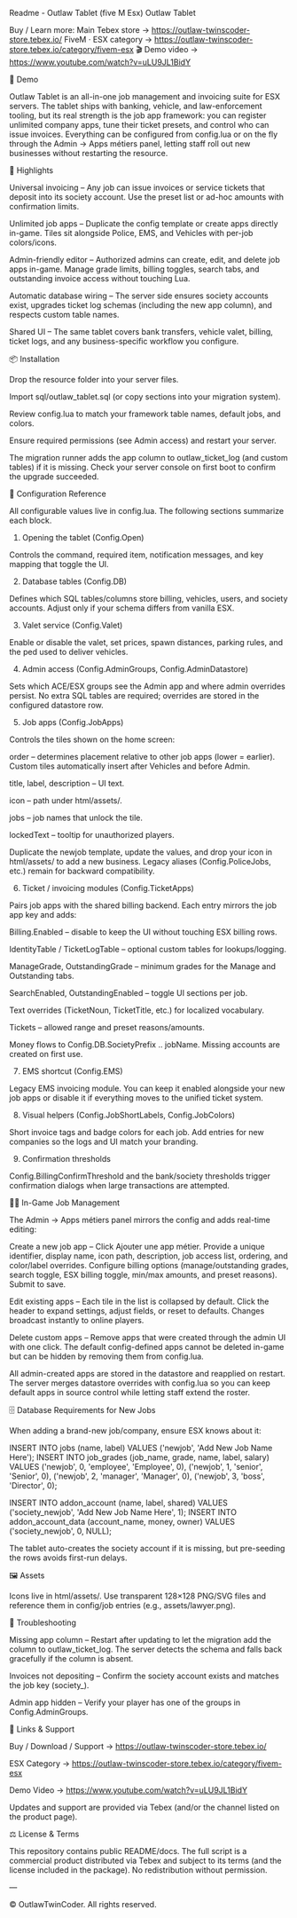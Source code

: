 Readme - Outlaw Tablet (five M Esx)
Outlaw Tablet

Buy / Learn more:
Main Tebex store → https://outlaw-twinscoder-store.tebex.io/
FiveM · ESX category → https://outlaw-twinscoder-store.tebex.io/category/fivem-esx
🎬 Demo video → https://www.youtube.com/watch?v=uLU9JL1BidY

🎥 Demo




Outlaw Tablet is an all-in-one job management and invoicing suite for ESX servers. The tablet ships with banking, vehicle, and law-enforcement tooling, but its real strength is the job app framework: you can register unlimited company apps, tune their ticket presets, and control who can issue invoices. Everything can be configured from config.lua or on the fly through the Admin → Apps métiers panel, letting staff roll out new businesses without restarting the resource.

🚀 Highlights

Universal invoicing – Any job can issue invoices or service tickets that deposit into its society account. Use the preset list or ad-hoc amounts with confirmation limits.

Unlimited job apps – Duplicate the config template or create apps directly in-game. Tiles sit alongside Police, EMS, and Vehicles with per-job colors/icons.

Admin-friendly editor – Authorized admins can create, edit, and delete job apps in-game. Manage grade limits, billing toggles, search tabs, and outstanding invoice access without touching Lua.

Automatic database wiring – The server side ensures society accounts exist, upgrades ticket log schemas (including the new app column), and respects custom table names.

Shared UI – The same tablet covers bank transfers, vehicle valet, billing, ticket logs, and any business-specific workflow you configure.

📦 Installation

Drop the resource folder into your server files.

Import sql/outlaw_tablet.sql (or copy sections into your migration system).

Review config.lua to match your framework table names, default jobs, and colors.

Ensure required permissions (see Admin access) and restart your server.

The migration runner adds the app column to outlaw_ticket_log (and custom tables) if it is missing. Check your server console on first boot to confirm the upgrade succeeded.

🔧 Configuration Reference

All configurable values live in config.lua. The following sections summarize each block.

1) Opening the tablet (Config.Open)

Controls the command, required item, notification messages, and key mapping that toggle the UI.

2) Database tables (Config.DB)

Defines which SQL tables/columns store billing, vehicles, users, and society accounts. Adjust only if your schema differs from vanilla ESX.

3) Valet service (Config.Valet)

Enable or disable the valet, set prices, spawn distances, parking rules, and the ped used to deliver vehicles.

4) Admin access (Config.AdminGroups, Config.AdminDatastore)

Sets which ACE/ESX groups see the Admin app and where admin overrides persist. No extra SQL tables are required; overrides are stored in the configured datastore row.

5) Job apps (Config.JobApps)

Controls the tiles shown on the home screen:

order – determines placement relative to other job apps (lower = earlier). Custom tiles automatically insert after Vehicles and before Admin.

title, label, description – UI text.

icon – path under html/assets/.

jobs – job names that unlock the tile.

lockedText – tooltip for unauthorized players.

Duplicate the newjob template, update the values, and drop your icon in html/assets/ to add a new business. Legacy aliases (Config.PoliceJobs, etc.) remain for backward compatibility.

6) Ticket / invoicing modules (Config.TicketApps)

Pairs job apps with the shared billing backend. Each entry mirrors the job app key and adds:

Billing.Enabled – disable to keep the UI without touching ESX billing rows.

IdentityTable / TicketLogTable – optional custom tables for lookups/logging.

ManageGrade, OutstandingGrade – minimum grades for the Manage and Outstanding tabs.

SearchEnabled, OutstandingEnabled – toggle UI sections per job.

Text overrides (TicketNoun, TicketTitle, etc.) for localized vocabulary.

Tickets – allowed range and preset reasons/amounts.

Money flows to Config.DB.SocietyPrefix .. jobName. Missing accounts are created on first use.

7) EMS shortcut (Config.EMS)

Legacy EMS invoicing module. You can keep it enabled alongside your new job apps or disable it if everything moves to the unified ticket system.

8) Visual helpers (Config.JobShortLabels, Config.JobColors)

Short invoice tags and badge colors for each job. Add entries for new companies so the logs and UI match your branding.

9) Confirmation thresholds

Config.BillingConfirmThreshold and the bank/society thresholds trigger confirmation dialogs when large transactions are attempted.

🧑‍💼 In-Game Job Management

The Admin → Apps métiers panel mirrors the config and adds real-time editing:

Create a new job app – Click Ajouter une app métier. Provide a unique identifier, display name, icon path, description, job access list, ordering, and color/label overrides. Configure billing options (manage/outstanding grades, search toggle, ESX billing toggle, min/max amounts, and preset reasons). Submit to save.

Edit existing apps – Each tile in the list is collapsed by default. Click the header to expand settings, adjust fields, or reset to defaults. Changes broadcast instantly to online players.

Delete custom apps – Remove apps that were created through the admin UI with one click. The default config-defined apps cannot be deleted in-game but can be hidden by removing them from config.lua.

All admin-created apps are stored in the datastore and reapplied on restart. The server merges datastore overrides with config.lua so you can keep default apps in source control while letting staff extend the roster.

🗄️ Database Requirements for New Jobs

When adding a brand-new job/company, ensure ESX knows about it:

INSERT INTO jobs (name, label) VALUES ('newjob', 'Add New Job Name Here');
INSERT INTO job_grades (job_name, grade, name, label, salary) VALUES
  ('newjob', 0, 'employee', 'Employee', 0),
  ('newjob', 1, 'senior',   'Senior',   0),
  ('newjob', 2, 'manager',  'Manager',  0),
  ('newjob', 3, 'boss',     'Director', 0);


INSERT INTO addon_account (name, label, shared) VALUES ('society_newjob', 'Add New Job Name Here', 1);
INSERT INTO addon_account_data (account_name, money, owner) VALUES ('society_newjob', 0, NULL);

The tablet auto-creates the society account if it is missing, but pre-seeding the rows avoids first-run delays.

🖼️ Assets

Icons live in html/assets/. Use transparent 128×128 PNG/SVG files and reference them in config/job entries (e.g., assets/lawyer.png).

🧰 Troubleshooting

Missing app column – Restart after updating to let the migration add the column to outlaw_ticket_log. The server detects the schema and falls back gracefully if the column is absent.

Invoices not depositing – Confirm the society account exists and matches the job key (society_<jobname>).

Admin app hidden – Verify your player has one of the groups in Config.AdminGroups.

🛒 Links & Support

Buy / Download / Support → https://outlaw-twinscoder-store.tebex.io/

ESX Category → https://outlaw-twinscoder-store.tebex.io/category/fivem-esx

Demo Video → https://www.youtube.com/watch?v=uLU9JL1BidY

Updates and support are provided via Tebex (and/or the channel listed on the product page).

⚖️ License & Terms

This repository contains public README/docs. The full script is a commercial product distributed via Tebex and subject to its terms (and the license included in the package). No redistribution without permission.

—

© OutlawTwinCoder. All rights reserved.
